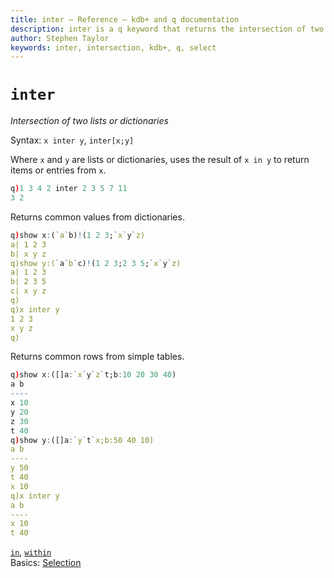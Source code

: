 ```yaml
---
title: inter – Reference – kdb+ and q documentation
description: inter is a q keyword that returns the intersection of two lists or dictionaries.
author: Stephen Taylor
keywords: inter, intersection, kdb+, q, select
---
```

# `inter`




_Intersection of two lists or dictionaries_

Syntax: `x inter y`, `inter[x;y]`

Where `x` and `y` are lists or dictionaries, uses the result of `x in y` to return items or entries from `x`.

```q
q)1 3 4 2 inter 2 3 5 7 11
3 2
```

Returns common values from dictionaries.

```q
q)show x:(`a`b)!(1 2 3;`x`y`z)
a| 1 2 3
b| x y z
q)show y:(`a`b`c)!(1 2 3;2 3 5;`x`y`z)
a| 1 2 3
b| 2 3 5
c| x y z
q)
q)x inter y
1 2 3
x y z
q)
```

Returns common rows from simple tables.

```q
q)show x:([]a:`x`y`z`t;b:10 20 30 40)
a b
----
x 10
y 20
z 30
t 40
q)show y:([]a:`y`t`x;b:50 40 10)
a b
----
y 50
t 40
x 10
q)x inter y
a b
----
x 10
t 40
```

<i class="far fa-hand-point-right"></i> 
[`in`](in.md), [`within`](within.md)  
Basics: [Selection](../basics/selection.md)
